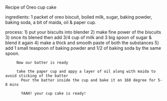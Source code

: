 Recipe of Oreo cup cake

ingredients: 1 packet of oreo biscuit, boiled milk, sugar, baking powder, baking soda,
             a bit of maida, oil & paper cup.

process: 1) put your biscuits into blender 
         2) make fine power of the biscuits
         3) once its blened then add 3/4 cup of milk and 3 big spoon of sugar & blend it again
         4) make a thick and smooth paste of both the substances
         5) add 1 small teaspoon of baking powder and 1/2 of baking soda by the same spoon. 

         Now our batter is ready 

         take the paper cup and appy a layer of oil along with maida to avoid sticking of the batter
           Pour the batter inside the cup and bake it on 160 degree for 5-8 mins

           YAAH! your cup cake is ready!
